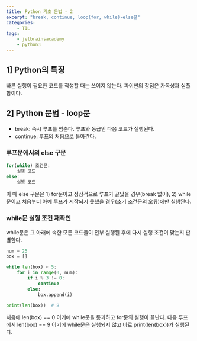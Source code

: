 ```yaml
---
title: Python 기초 문법 - 2
excerpt: "break, continue, loop(for, while)-else문"
categories:
    - TIL
tags:
    - jetbrainsacademy
    - python3
---
```

## 1] Python의 특징
빠른 실행이 필요한 코드를 작성할 때는 쓰이지 않는다. 파이썬의 장점은 가독성과 심플함이다.  

## 2] Python 문법 - loop문

* break: 즉시 루프를 멈춘다. 루프와 동급인 다음 코드가 실행된다.  
* continue: 루프의 처음으로 돌아간다.  

### 루프문에서의 else 구문

```python
for(while) 조건문:
    실행 코드
else:
    실행 코드
```
이 때 else 구문은 1) for문이고 정상적으로 루프가 끝났을 경우(break 없이), 2) while문이고 처음부터 아예 루프가 시작되지 못했을 경우(초기 조건문의 오류)에만 실행된다.  <br>

### while문 실행 조건 재확인
while문은 그 아래에 속한 모든 코드들이 전부 실행된 후에 다시 실행 조건이 맞는지 판별한다.  
```python
num = 25
box = []

while len(box) < 5:
    for i in range(0, num):
        if i % 3 != 0:
            continue
        else:
            box.append(i)

print(len(box))  # 9
```
처음에 len(box) == 0 이기에 while문을 통과하고 for문의 실행이 끝난다. 다음 루프에서 len(box) == 9 이기에 while문은 실행되지 않고 바로 print(len(box))가 실행된다.
